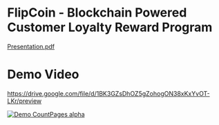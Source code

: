 # FlipCoin - Blockchain Powered Customer Loyalty Reward Program

[Presentation.pdf](https://github.com/Rahul2137/FlipCoin-2.0/files/12390050/Presentation.pdf)

# Demo Video

https://drive.google.com/file/d/1BK3GZsDhOZ5gZohogON38xKxYvOT-LKr/preview
  
  
[![Demo CountPages alpha](https://share.gifyoutube.com/KzB6Gb.gif)](https://drive.google.com/file/d/1BK3GZsDhOZ5gZohogON38xKxYvOT-LKr/preview)
